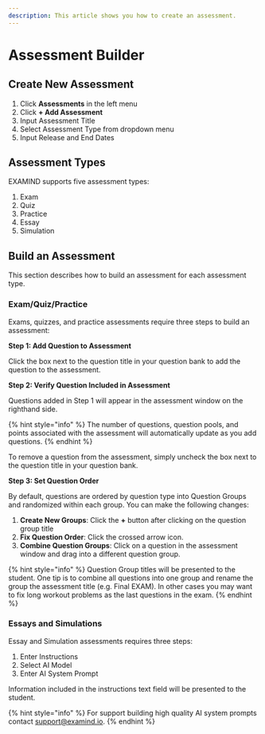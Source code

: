 ```yaml
---
description: This article shows you how to create an assessment.
---
```


# Assessment Builder

## Create New Assessment

1. Click **Assessments** in the left menu
2. Click **+ Add Assessment**
3. Input Assessment Title
4. Select Assessment Type from dropdown menu
5. Input Release and End Dates

## Assessment Types

EXAMIND supports five assessment types:

1. Exam
2. Quiz
3. Practice
4. Essay
5. Simulation

## Build an Assessment

This section describes how to build an assessment for each assessment type.

### Exam/Quiz/Practice

Exams, quizzes, and practice assessments require three steps to build an assessment:

**Step 1: Add Question to Assessment**

&#x20;Click the box next to the question title in your question bank to add the question to the assessment.

**Step 2: Verify Question Included in Assessment**&#x20;

Questions added in Step 1 will appear in the assessment window on the righthand side.&#x20;

{% hint style="info" %}
The number of questions, question pools, and points associated with the assessment will automatically update as you add questions.
{% endhint %}

To remove a question from the assessment, simply uncheck the box next to the question title in your question bank.&#x20;

**Step 3: Set Question Order**

By default, questions are ordered by question type into Question Groups and randomized within each group. You can make the following changes:

1. **Create New Groups**: Click the **+** button after clicking on the question group title
2. **Fix Question Order**: Click the crossed arrow icon.
3. **Combine Question Groups**: Click on a question in the assessment window and drag into a different question group.&#x20;

{% hint style="info" %}
Question Group titles will be presented to the student. One tip is to combine all questions into one group and rename the group the assessment title (e.g. Final EXAM). In other cases you may want to fix long workout problems as the last questions in the exam.
{% endhint %}

### Essays and Simulations

Essay and Simulation assessments requires three steps:

1. Enter Instructions
2. Select AI Model
3. Enter AI System Prompt

Information included in the instructions text field will be presented to the student.

{% hint style="info" %}
For support building high quality AI system prompts contact support@examind.io.
{% endhint %}
